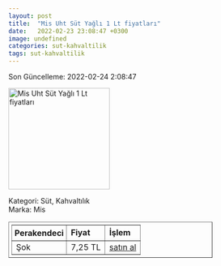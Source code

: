 ```yaml
---
layout: post
title:  "Mis Uht Süt Yağlı 1 Lt fiyatları"
date:   2022-02-23 23:08:47 +0300
image: undefined
categories: sut-kahvaltilik
tags: sut-kahvaltilik
---
```


Son Güncelleme: 2022-02-24 2:08:47

<img src="undefined" width="200" alt="Mis Uht Süt Yağlı 1 Lt fiyatları" />

Kategori: Süt, Kahvaltılık
<br />
Marka: Mis

<table border="1" style="padding: 5px;width:80%;">
  <tr>
    <td style="padding: 5px;"><strong>Perakendeci</strong></td>
    <td><strong>Fiyat</strong></td>
    <td><strong>İşlem</strong></td>
  </tr>
  <tr>
              <td>Şok</td>
              <td>7,25 TL</td>
              <td><a target="_blank" href="https://www.sokmarket.com.tr/uht-sut-yagli-1-lt-p-3582/">satın al</a></td>
            </tr>
</table>
